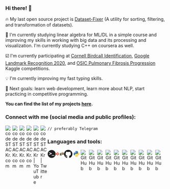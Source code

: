 ### Hi there! 👋

:fire: My last open source project is [Dataset-Fixer](https://github.com/t0efL/Dataset-Fixer)
(A utility for sorting, filtering, and transformation of datasets).

:dart: I'm currently studying linear algebra for ML/DL in a simple course and improving my skills in working with big data and its processing and visualization. I'm currently studying C++ on coursera as well.

:ballot_box_with_check: I'm currently participating at [Cornell Birdcall Identification](https://www.kaggle.com/c/birdsong-recognition), [Google Landmark Recognition 2020](https://www.kaggle.com/c/landmark-recognition-2020), and [OSIC Pulmonary Fibrosis Progression](https://www.kaggle.com/c/osic-pulmonary-fibrosis-progression/overview) Kaggle competitions.

:bulb: I'm currently improving my fast typing skills.

:calendar: Next goals: learn web development, learn more about NLP, start practicing in competitive programming.

**You can find the list of my projects [here](https://github.com/t0efL/t0efL/blob/master/projects_guide.md).**

### Connect with me (social media and public profiles): 

[<img align="left" alt="codeSTACKr.com" width="22px" src="https://cdn.jsdelivr.net/npm/simple-icons@v3/icons/telegram.svg" />][telegram]
[<img align="left" alt="codeSTACKr.com" width="22px" src="https://cdn.jsdelivr.net/npm/simple-icons@v3/icons/kaggle.svg" />][kaggle]
[<img align="left" alt="codeSTACKr.com" width="22px" src="https://cdn.jsdelivr.net/npm/simple-icons@v3/icons/vk.svg" />][vk]
[<img align="left" alt="codeSTACKr.com" width="22px" src="https://cdn.jsdelivr.net/npm/simple-icons@v3/icons/instagram.svg" />][instagram]
[<img align="left" alt="codeSTACKr | YouTube" width="22px" src="https://cdn.jsdelivr.net/npm/simple-icons@v3/icons/discord.svg" />][discord]
[<img align="left" alt="codeSTACKr | Twitter" width="22px" src="https://cdn.jsdelivr.net/npm/simple-icons@v3/icons/twitter.svg" />][twitter]  

`// preferably Telegram`

### Languages and tools:

<img align="left" alt="Terminal" width="26px" src="https://raw.githubusercontent.com/github/explore/80688e429a7d4ef2fca1e82350fe8e3517d3494d/topics/terminal/terminal.png" />
<img align="left" alt="Git" width="26px" src="https://raw.githubusercontent.com/github/explore/80688e429a7d4ef2fca1e82350fe8e3517d3494d/topics/git/git.png" />
<img align="left" alt="GitHub" width="26px" src="https://raw.githubusercontent.com/github/explore/78df643247d429f6cc873026c0622819ad797942/topics/github/github.png" />
<img align="left" alt="GitHub" width="26px" src="https://raw.githubusercontent.com/github/explore/80688e429a7d4ef2fca1e82350fe8e3517d3494d/topics/python/python.png" />
<img align="left" alt="GitHub" width="26px" src="https://secure.meetupstatic.com/photos/event/9/e/b/highres_455282539.jpeg" />
<img align="left" alt="GitHub" width="26px" src="https://avatars.mds.yandex.net/get-pdb/1581559/a1212a89-ad67-44e7-82ab-d658adad882f/s1200?webp=false" />
<img align="left" alt="GitHub" width="26px" src="https://yt3.ggpht.com/a/AGF-l7_FycTwXc9yWHX21yMHs9tkuHtt1033X5HowA=s900-c-k-c0xffffffff-no-rj-mo" />
<img align="left" alt="GitHub" width="26px" src="https://im0-tub-ru.yandex.net/i?id=01191be2368689b97559280a02e98645&n=13" />
<img align="left" alt="GitHub" width="26px" src="https://im0-tub-ru.yandex.net/i?id=b552cdff6442bca9ef77846d3b472fd6&n=13" />
<img align="left" alt="GitHub" width="26px" src="https://avatars.mds.yandex.net/get-zen_doc/1668009/pub_5e5e0dbb83fcf779e78dbdd0_5e5e11437dd77672622a6043/scale_1200" />
<img align="left" alt="GitHub" width="26px" src="https://im0-tub-ru.yandex.net/i?id=02a818ba8d994d71dc2b0e756cb57cfd&ref=rim&n=33&w=140&h=150" />
<img align="left" alt="GitHub" width="26px" src="https://i2.wp.com/opensourceforu.com/wp-content/uploads/2017/01/Illustration-2D-Plotting.jpg?fit=1196%2C1196&ssl=1" />
<img align="left" alt="GitHub" width="26px" src="https://yt3.ggpht.com/a/AATXAJzI6aD2dQnRgWJFYZk_HNeALJsIoYYt6qC8QKsz=s900-c-k-c0xffffffff-no-rj-mo" />
<img align="left" alt="GitHub" width="26px" src="https://cdn-images-1.medium.com/max/1000/1*PW6-aildLxUPlZcvLtJtEg.jpeg" />  
  
[kaggle]: https://www.kaggle.com/vadimtimakin
[twitter]: https://twitter.com/de_toefL
[telegram]: https://t.me/t0efL
[discord]: https://discord.com/users/428140617495871489
[vk]: https://vk.com/t0efl
[instagram]: https://www.instagram.com/randomtread/
